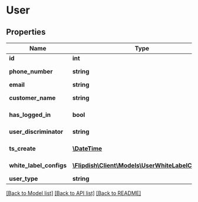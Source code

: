 # User

## Properties
Name | Type | Description | Notes
------------ | ------------- | ------------- | -------------
**id** | **int** | User Id | [optional] 
**phone_number** | **string** | Phone Number | [optional] 
**email** | **string** | Email | [optional] 
**customer_name** | **string** | Customer Name | [optional] 
**has_logged_in** | **bool** | Has Logged In | [optional] 
**user_discriminator** | **string** | User Discriminator | [optional] 
**ts_create** | [**\DateTime**](\DateTime.md) | Timestamp Created | [optional] 
**white_label_configs** | [**\Flipdish\\Client\Models\UserWhiteLabelConfig[]**](UserWhiteLabelConfig.md) | WhiteLabel Configs | [optional] 
**user_type** | **string** | User Type | [optional] 

[[Back to Model list]](../README.md#documentation-for-models) [[Back to API list]](../README.md#documentation-for-api-endpoints) [[Back to README]](../README.md)



